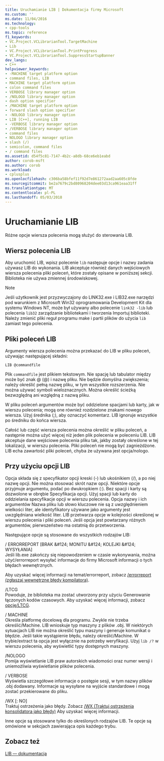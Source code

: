```yaml
---
title: Uruchamianie LIB | Dokumentacja firmy Microsoft
ms.custom: ''
ms.date: 11/04/2016
ms.technology:
- cpp-tools
ms.topic: reference
f1_keywords:
- VC.Project.VCLibrarianTool.TargetMachine
- Lib
- VC.Project.VCLibrarianTool.PrintProgress
- VC.Project.VCLibrarianTool.SuppressStartupBanner
dev_langs:
- C++
helpviewer_keywords:
- -MACHINE target platform option
- command files, LIB
- MACHINE target platform option
- colon command files
- VERBOSE library manager option
- /NOLOGO library manager option
- dash option specifier
- /MACHINE target platform option
- forward slash option specifier
- -NOLOGO library manager option
- LIB [C++], running LIB
- -VERBOSE library manager option
- /VERBOSE library manager option
- command files
- NOLOGO library manager option
- slash (/)
- semicolon, command files
- / command files
ms.assetid: d54f5c81-7147-4b2c-a8db-68ce6eb1eabd
author: corob-msft
ms.author: corob
ms.workload:
- cplusplus
ms.openlocfilehash: c306ba58bfef11f92d7e861272aad2aa605c8fde
ms.sourcegitcommit: be2a7679c2bd80968204dee03d13ca961eaa31ff
ms.translationtype: MT
ms.contentlocale: pl-PL
ms.lasthandoff: 05/03/2018
---
```

# <a name="running-lib"></a>Uruchamianie LIB
Różne opcje wiersza polecenia mogą służyć do sterowania LIB.  
  
## <a name="lib-command-line"></a>Wiersz polecenia LIB  
 Aby uruchomić LIB, wpisz polecenie `lib` następuje opcje i nazwy zadania używasz LIB do wykonania. LIB akceptuje również danych wejściowych wiersza polecenia pliki poleceń, które zostały opisane w poniższej sekcji. Biblioteka nie używa zmiennej środowiskowej.  
  
> [!NOTE]
>  Jeśli użytkownik jest przyzwyczajony do LINK32.exe i LIB32.exe narzędzi pod warunkiem z Microsoft Win32 oprogramowania Development Kit dla systemu Windows NT, może był używany albo polecenie `link32 -lib` lub polecenia `lib32` zarządzanie bibliotekami i tworzenia Importuj biblioteki. Należy zmienić pliki reguł programu make i partii plików do użycia `lib` zamiast tego polecenia.  
  
## <a name="lib-command-files"></a>Pliki poleceń LIB  
 Argumenty wiersza polecenia można przekazać do LIB w pliku poleceń, używając następującej składni:  
  
```  
LIB @commandfile  
```  
  
 Plik `commandfile` jest plikiem tekstowym. Nie spację lub tabulator między może być znak @ (@) i nazwę pliku. Nie będzie domyślna zwiększenia; należy określić pełną nazwę pliku, w tym wszystkie rozszerzenia. Nie można używać symboli wieloznacznych. Można określić ścieżką bezwzględną ani względną z nazwą pliku.  
  
 W pliku poleceń argumentów może być oddzielone spacjami lub karty, jak w wierszu polecenia; mogą one również rozdzielone znakami nowego wiersza. Użyj średnika (;), aby oznaczyć komentarz. LIB ignoruje wszystkie po średniku do końca wiersza.  
  
 Całość lub część wiersza polecenia można określić w pliku poleceń, a następnie można użyć więcej niż jeden plik polecenia w poleceniu LIB. LIB akceptuje dane wejściowe polecenia pliku tak, jakby zostały określone w tej lokalizacji, w wierszu polecenia. Pliki poleceń nie mogą być zagnieżdżone. LIB echa zawartość pliki poleceń, chyba że używana jest opcja/nologo.  
  
## <a name="using-lib-options"></a>Przy użyciu opcji LIB  
 Opcja składa się z specyfikator opcji kreski (-) lub ukośnikiem (/), a po niej nazwę opcji. Nie można stosować skrót nazw opcji. Niektóre opcje przyjmuje argumentu, podać po dwukropkiem (:). Bez spacji i karty są dozwolone w obrębie Specyfikacja opcji. Użyj spacji lub karty do oddzielania specyfikacje opcji w wierszu polecenia. Opcja nazwy i ich argumentów Nazwa pliku lub słowo kluczowe nie są z uwzględnieniem wielkości liter, ale identyfikatory używane jako argumenty jest uwzględniana wielkość liter. LIB przetwarza opcje w kolejności określonej w wierszu polecenia i pliki poleceń. Jeśli opcja jest powtarzany różnych argumentów, pierwszeństwo ma ostatnią do przetworzenia.  
  
 Następujące opcje są stosowane do wszystkich rodzajów LIB:  
  
 / ERRORREPORT [BRAK &AMP;#124; MONITU &AMP;#124; KOLEJKI &AMP;#124; WYSYŁANIA]  
 Jeśli lib.exe zakończy się niepowodzeniem w czasie wykonywania, można użyć/errorreport wysyłać informacje do firmy Microsoft informacji o tych błędach wewnętrznych.  
  
 Aby uzyskać więcej informacji na temat/errorreport, zobacz [/errorreport (zgłaszaj wewnętrzne błędy kompilatora)](../../build/reference/errorreport-report-internal-compiler-errors.md).  
  
 /LTCG  
 Powoduje, że biblioteka ma zostać utworzony przy użyciu Generowanie łączonych kodów czasowych.  Aby uzyskać więcej informacji, zobacz [opcję/LTCG](../../build/reference/ltcg-link-time-code-generation.md).  
  
 / MACHINE  
 Określa platformę docelową dla programu. Zwykle nie trzeba określić/Machine. LIB wnioskuje typ maszyny z plików .obj. W niektórych sytuacjach LIB nie można określić typu maszyny i generuje komunikat o błędzie. Jeśli takie wystąpienie błędu, należy określić/Machine. W trybie/extract ta opcja jest wyłącznie na potrzeby weryfikacji. Użyj `lib /?` w wierszu polecenia, aby wyświetlić typy dostępnych maszyny.  
  
 /NOLOGO  
 Pomija wyświetlanie LIB praw autorskich wiadomości oraz numer wersji i uniemożliwia wyświetlanie plików polecenia.  
  
 / VERBOSE  
 Wyświetla szczegółowe informacje o postępie sesji, w tym nazwy plików .obj dodawany. Informacje są wysyłane na wyjście standardowe i mogą zostać przekierowane do pliku.  
  
 /WX [: NO]  
 Traktuj ostrzeżenia jako błędy. Zobacz [/WX (Traktuj ostrzeżenia konsolidatora jako błędy)](../../build/reference/wx-treat-linker-warnings-as-errors.md) Aby uzyskać więcej informacji.  
  
 Inne opcje są stosowane tylko do określonych rodzajów LIB. Te opcje są omówione w sekcjach zawierająca opis każdego trybu.  
  
## <a name="see-also"></a>Zobacz też  
 [LIB — dokumentacja](../../build/reference/lib-reference.md)